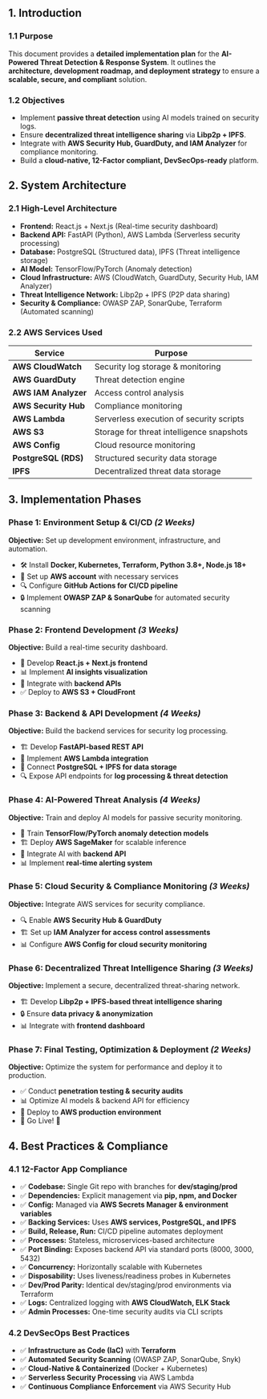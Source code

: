 ## **1. Introduction**
### **1.1 Purpose**
This document provides a **detailed implementation plan** for the **AI-Powered Threat Detection & Response System**. It outlines the **architecture, development roadmap, and deployment strategy** to ensure a **scalable, secure, and compliant** solution.

### **1.2 Objectives**
- Implement **passive threat detection** using AI models trained on security logs.
- Ensure **decentralized threat intelligence sharing** via **Libp2p + IPFS**.
- Integrate with **AWS Security Hub, GuardDuty, and IAM Analyzer** for compliance monitoring.
- Build a **cloud-native, 12-Factor compliant, DevSecOps-ready** platform.

## **2. System Architecture**
### **2.1 High-Level Architecture**
- **Frontend:** React.js + Next.js (Real-time security dashboard)
- **Backend API:** FastAPI (Python), AWS Lambda (Serverless security processing)
- **Database:** PostgreSQL (Structured data), IPFS (Threat intelligence storage)
- **AI Model:** TensorFlow/PyTorch (Anomaly detection)
- **Cloud Infrastructure:** AWS (CloudWatch, GuardDuty, Security Hub, IAM Analyzer)
- **Threat Intelligence Network:** Libp2p + IPFS (P2P data sharing)
- **Security & Compliance:** OWASP ZAP, SonarQube, Terraform (Automated scanning)

### **2.2 AWS Services Used**
| **Service** | **Purpose** |
|------------|------------|
| **AWS CloudWatch** | Security log storage & monitoring |
| **AWS GuardDuty** | Threat detection engine |
| **AWS IAM Analyzer** | Access control analysis |
| **AWS Security Hub** | Compliance monitoring |
| **AWS Lambda** | Serverless execution of security scripts |
| **AWS S3** | Storage for threat intelligence snapshots |
| **AWS Config** | Cloud resource monitoring |
| **PostgreSQL (RDS)** | Structured security data storage |
| **IPFS** | Decentralized threat data storage |

## **3. Implementation Phases**

### **Phase 1: Environment Setup & CI/CD** *(2 Weeks)*
**Objective:** Set up development environment, infrastructure, and automation.
- 🛠 Install **Docker, Kubernetes, Terraform, Python 3.8+, Node.js 18+**
- 🔧 Set up **AWS account** with necessary services
- 🔍 Configure **GitHub Actions for CI/CD pipeline**
- 🔒 Implement **OWASP ZAP & SonarQube** for automated security scanning

### **Phase 2: Frontend Development** *(3 Weeks)*
**Objective:** Build a real-time security dashboard.
- 🎨 Develop **React.js + Next.js frontend**
- 📊 Implement **AI insights visualization**
- 🔗 Integrate with **backend APIs**
- ✅ Deploy to **AWS S3 + CloudFront**

### **Phase 3: Backend & API Development** *(4 Weeks)*
**Objective:** Build the backend services for security log processing.
- 🏗 Develop **FastAPI-based REST API**
- 🔗 Implement **AWS Lambda integration**
- 📡 Connect **PostgreSQL + IPFS for data storage**
- 🔍 Expose API endpoints for **log processing & threat detection**

### **Phase 4: AI-Powered Threat Analysis** *(4 Weeks)*
**Objective:** Train and deploy AI models for passive security monitoring.
- 🤖 Train **TensorFlow/PyTorch anomaly detection models**
- 🏗 Deploy **AWS SageMaker** for scalable inference
- 🔗 Integrate AI with **backend API**
- 📊 Implement **real-time alerting system**

### **Phase 5: Cloud Security & Compliance Monitoring** *(3 Weeks)*
**Objective:** Integrate AWS services for security compliance.
- 🔍 Enable **AWS Security Hub & GuardDuty**
- 🏗 Set up **IAM Analyzer for access control assessments**
- 📊 Configure **AWS Config for cloud security monitoring**

### **Phase 6: Decentralized Threat Intelligence Sharing** *(3 Weeks)*
**Objective:** Implement a secure, decentralized threat-sharing network.
- 🏗 Develop **Libp2p + IPFS-based threat intelligence sharing**
- 🔒 Ensure **data privacy & anonymization**
- 📊 Integrate with **frontend dashboard**

### **Phase 7: Final Testing, Optimization & Deployment** *(2 Weeks)*
**Objective:** Optimize the system for performance and deploy it to production.
- ✅ Conduct **penetration testing & security audits**
- 📊 Optimize AI models & backend API for efficiency
- 🚀 Deploy to **AWS production environment**
- 🎉 Go Live! 🎉

## **4. Best Practices & Compliance**
### **4.1 12-Factor App Compliance**
- ✅ **Codebase:** Single Git repo with branches for **dev/staging/prod**
- ✅ **Dependencies:** Explicit management via **pip, npm, and Docker**
- ✅ **Config:** Managed via **AWS Secrets Manager & environment variables**
- ✅ **Backing Services:** Uses **AWS services, PostgreSQL, and IPFS**
- ✅ **Build, Release, Run:** CI/CD pipeline automates deployment
- ✅ **Processes:** Stateless, microservices-based architecture
- ✅ **Port Binding:** Exposes backend API via standard ports (8000, 3000, 5432)
- ✅ **Concurrency:** Horizontally scalable with Kubernetes
- ✅ **Disposability:** Uses liveness/readiness probes in Kubernetes
- ✅ **Dev/Prod Parity:** Identical dev/staging/prod environments via Terraform
- ✅ **Logs:** Centralized logging with **AWS CloudWatch, ELK Stack**
- ✅ **Admin Processes:** One-time security audits via CLI scripts

### **4.2 DevSecOps Best Practices**
- ✅ **Infrastructure as Code (IaC)** with **Terraform**
- ✅ **Automated Security Scanning** (OWASP ZAP, SonarQube, Snyk)
- ✅ **Cloud-Native & Containerized** (Docker + Kubernetes)
- ✅ **Serverless Security Processing** via AWS Lambda
- ✅ **Continuous Compliance Enforcement** via AWS Security Hub


